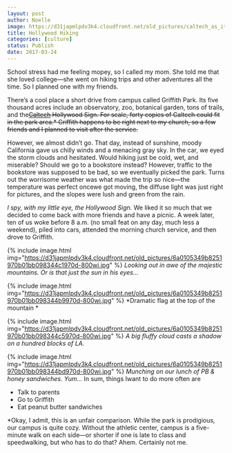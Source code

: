 ```yaml
---
layout: post
author: Noelle
image: https://d31japmlpdv3k4.cloudfront.net/old_pictures/caltech_as_it_happens/6a0105349b8251970b01bb0985c662970d.jpg
title: Hollywood Hiking
categories: [culture]
status: Publish
date: 2017-03-24
---
```


School stress had me feeling mopey, so I called my mom. She told me that she loved college—she went on hiking trips and other adventures all the time. So I planned one with my friends.

There’s a cool place a short drive from campus called Griffith Park. Its five thousand acres include an observatory, zoo, botanical garden, tons of trails, and the<span style="text-decoration: line-through;"><a href="https://content.time.com/time/specials/packages/article/0,28804,1839579_1839578_1839531,00.html">Caltech</a> Hollywood Sign. For scale, forty copies of Caltech could fit in the park area.* Griffith happens to be right next to my church, so a few friends and I planned to visit after the service.

However, we almost didn’t go. That day, instead of sunshine, moody California gave us chilly winds and a menacing gray sky. In the car, we eyed the storm clouds and hesitated. Would hiking just be cold, wet, and miserable? Should we go to a bookstore instead? However, traffic to the bookstore was supposed to be bad, so we eventually picked the park. Turns out the worrisome weather was what made the trip so nice—the temperature was perfect oncewe got moving, the diffuse light was just right for pictures, and the slopes were lush and green from the rain.

*I spy, with my little eye, the Hollywood Sign.*
We liked it so much that we decided to come back with more friends and have a picnic. A week later, ten of us woke before 8 a.m. (no small feat on any day, much less a weekend), piled into cars, attended the morning church service, and then drove to Griffith.


{% include image.html img="https://d31japmlpdv3k4.cloudfront.net/old_pictures/6a0105349b8251970b01bb098344c1970d-800wi.jpg" %}
*Looking out in awe of the majestic mountains. Or is that just the sun in his eyes…*


{% include image.html img="https://d31japmlpdv3k4.cloudfront.net/old_pictures/6a0105349b8251970b01bb098344b9970d-800wi.jpg" %}
*Dramatic flag at the top of the mountain *


{% include image.html img="https://d31japmlpdv3k4.cloudfront.net/old_pictures/6a0105349b8251970b01bb098344c5970d-800wi.jpg" %}
*A big fluffy cloud casts a shadow on a hundred blocks of LA.*


{% include image.html img="https://d31japmlpdv3k4.cloudfront.net/old_pictures/6a0105349b8251970b01bb098344bd970d-800wi.jpg" %}
*Munching on our lunch of PB &amp; honey sandwiches. Yum…*
In sum, things Iwant to do more often are

- Talk to parents
- Go to Griffith
- Eat peanut butter sandwiches

*Okay, I admit, this is an unfair comparison. While the park is prodigious, our campus is quite cozy. Without the athletic center, campus is a five-minute walk on each side—or shorter if one is late to class and speedwalking, but who has to do that? Ahem. Certainly not me.

